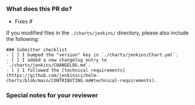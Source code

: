 <!-- markdownlint-disable MD041 -->

### What does this PR do?

<!-- Describe the purpose of this PR, and any background context.
*(optional, add the issue number in `Fixes #<issue number>`, to close that issue when the PR gets merged)*
-->

- Fixes #

If you modified files in the `./charts/jenkins/` directory, please also include the following:

```[tasklist]
### Submitter checklist
- [ ] I bumped the "version" key in `./charts/jenkins/Chart.yml`.
- [ ] I added a new changelog entry to `./charts/jenkins/CHANGELOG.md`.
- [ ] I followed the [technical requirements](https://github.com/jenkinsci/helm-charts/blob/main/CONTRIBUTING.md#technical-requirements).
```

### Special notes for your reviewer

<!-- Leave blank if none -->
